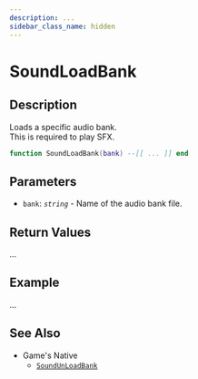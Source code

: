 ```yaml
---
description: ...
sidebar_class_name: hidden
---
```


# SoundLoadBank

## Description

Loads a specific audio bank.
<br/>This is required to play SFX.

```lua
function SoundLoadBank(bank) --[[ ... ]] end
```

## Parameters

- `bank`: _`string`_ - Name of the audio bank file.

## Return Values

...

## Example

...

## See Also

- Game's Native
  - [`SoundUnLoadBank`](https://bully-scripting.vercel.app/docs/game-reference/global-functions/SoundUnLoadBank)

